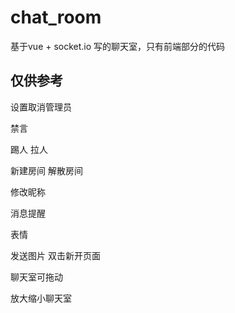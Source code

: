 # chat_room
基于vue + socket.io 写的聊天室，只有前端部分的代码

## 仅供参考

设置取消管理员

禁言

踢人 拉人

新建房间 解散房间

修改昵称

消息提醒

表情

发送图片 双击新开页面

聊天室可拖动

放大缩小聊天室
